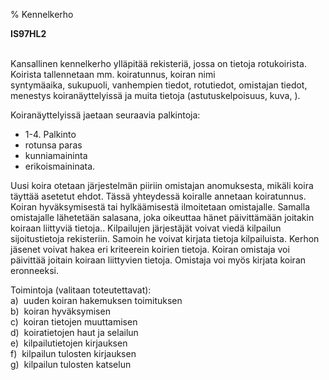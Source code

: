 % Kennelkerho
<!-- Arvosanamaksimi: 5 -->
<!-- Vaikeustaso: Keskitasoa -->

**IS97HL2** \
 

Kansallinen kennelkerho ylläpitää rekisteriä, jossa on tietoja
rotukoirista.  Koirista tallennetaan mm. koiratunnus, koiran nimi \
syntymäaika, sukupuoli, vanhempien tiedot, rotutiedot, omistajan tiedot,
menestys koiranäyttelyissä ja muita tietoja (astutuskelpoisuus, kuva, ).

Koiranäyttelyissä jaetaan seuraavia palkintoja:

-   1-4. Palkinto
-   rotunsa paras
-   kunniamaininta
-   erikoismaininata.

Uusi koira otetaan järjestelmän piiriin omistajan anomuksesta, mikäli
koira täyttää asetetut ehdot. Tässä yhteydessä koiralle annetaan
koiratunnus. Koiran hyväksymisestä tai hylkäämisestä ilmoitetaan
omistajalle. Samalla omistajalle lähetetään salasana, joka oikeuttaa
hänet päivittämään joitakin koiraan liittyviä tietoja.. Kilpailujen
järjestäjät voivat viedä kilpailun sijoitustietoja rekisteriin. Samoin
he voivat kirjata tietoja kilpailuista. Kerhon jäsenet voivat hakea eri
kriteerein koirien tietoja. Koiran omistaja voi päivittää joitain
koiraan liittyvien tietoja. Omistaja voi myös kirjata koiran eronneeksi.

Toimintoja (valitaan toteutettavat): \
a)  uuden koiran hakemuksen toimituksen \
b)  koiran hyväksymisen \
c)  koiran tietojen muuttamisen \
d)  koiratietojen haut ja selailun \
e)  kilpailutietojen kirjauksen \
f)  kilpailun tulosten kirjauksen \
g)  kilpailun tulosten katselun \
 
